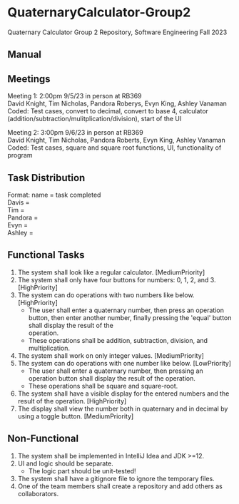# QuaternaryCalculator-Group2
Quaternary Calculator Group 2 Repository, Software Engineering Fall 2023

## Manual

## Meetings
Meeting 1: 2:00pm 9/5/23 in person at RB369\
David Knight, Tim Nicholas, Pandora Roberys, Evyn King, Ashley Vanaman\
Coded: Test cases, convert to decimal, convert to base 4, calculator (addition/subtraction/mulitplication/division), start of the UI

Meeting 2: 3:00pm 9/6/23 in person at RB369\
David Knight, Tim Nicholas, Pandora Roberts, Evyn King, Ashley Vanaman\
Coded: Test cases, square and square root functions, UI, functionality of program

## Task Distribution
Format: name = task completed\
Davis = \
Tim = \
Pandora = \
Evyn = \
Ashley = 

## Functional Tasks
1. The system shall look like a regular calculator. [MediumPriority]
2. The system shall only have four buttons for numbers: 0, 1, 2, and 3. 	[HighPriority]
3. The system can do operations with two numbers like below. [HighPriority] 
     - The user shall enter a quaternary number, then press an operation button, then enter another number, finally pressing the 'equal' button shall display the result of the \
     operation. 
     - These operations shall be addition, subtraction, division, and multiplication.
4. The system shall work on only integer values. [MediumPriority]
5. The system can do operations with one number like below. [LowPriority] 
     - The user shall enter a quaternary number, then pressing an operation button shall display the result of the operation. 
     - These operations shall be square and square-root.
6. The system shall have a visible display for the entered numbers and the result of the operation. [HighPriority]
7. The display shall view the number both in quaternary and in decimal by using a toggle button. [MediumPriority]

## Non-Functional
1. The system shall be implemented in IntelliJ Idea and JDK >=12.
2. UI and logic should be separate.
	- The logic part should be unit-tested!
4. The system shall have a gitignore file to ignore the temporary files.
6. One of the team members shall create a repository and add others as collaborators.
